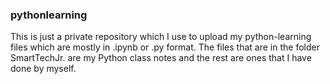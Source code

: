### pythonlearning

This is just a private repository which I use to upload my python-learning files which are mostly in .ipynb or .py format. The files that are in the folder SmartTechJr. are my Python class notes and the rest are ones that I have done by myself.
